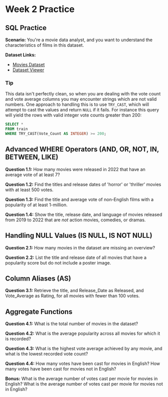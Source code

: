 # Week 2 Practice

## SQL Practice

**Scenario:** You're a movie data analyst, and you want to understand the characteristics of films in this dataset.

**Dataset Links:**
- [Movies Dataset](https://huggingface.co/datasets/Pablinho/movies-dataset)
- [Dataset Viewer](https://huggingface.co/datasets/Pablinho/movies-dataset/viewer/default/train)

### Tip

This data isn't perfectly clean, so when you are dealing with the vote count and vote average columns you may encounter strings which are not valid numbers. One approach to handling this is to use `TRY_CAST`, which will attempt to cast the values and return `NULL` if it fails. For instance this query will yield the rows with valid integer vote counts greater than 200:

```sql
SELECT *
FROM train
WHERE TRY_CAST(Vote_Count AS INTEGER) >= 200;
```

## Advanced WHERE Operators (AND, OR, NOT, IN, BETWEEN, LIKE)

**Question 1.1:** How many movies were released in 2022 that have an average vote of at least 7?

**Question 1.2:** Find the titles and release dates of 'horror' or 'thriller' movies with at least 500 votes.

**Question 1.3:** Find the title and average vote of non-English films with a popularity of at least 1-million.

**Question 1.4:** Show the title, release date, and language of movies released from 2019 to 2022 that are *not* action movies, comedies, or dramas.

## Handling NULL Values (IS NULL, IS NOT NULL)

**Question 2.1:** How many movies in the dataset are missing an overview?

**Question 2.2:** List the title and release date of all movies that have a popularity score but do not include a poster image.

## Column Aliases (AS)

**Question 3.1:** Retrieve the title, and Release_Date as Released, and Vote_Average as Rating, for all movies with fewer than 100 votes.

## Aggregate Functions

**Question 4.1:** What is the total number of movies in the dataset?

**Question 4.2:** What is the average popularity across all movies for which it is recorded?

**Question 4.3:** What is the highest vote average achieved by any movie, and what is the lowest recorded vote count?

**Question 4.4:** How many votes have been cast for movies in English? How many votes have been cast for movies not in English?

**Bonus:** What is the average number of votes cast per movie for movies in English? What is the average number of votes cast per movie for movies not in English?